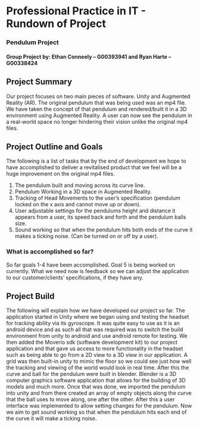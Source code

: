 # Professional Practice in IT - Rundown of Project
### Pendulum Project
#### Group Project by: Ethan Conneely – G00393941 and Ryan Harte – G00338424

## Project Summary
Our project focuses on two main pieces of software. Unity and Augmented Reality (AR). The original pendulum that was being used was an mp4 file. We have taken the concept of that pendulum and rendered/built it in a 3D environment using Augmented Reality. A user can now see the pendulum in a real-world space no longer hindering their vision unlike the original mp4 files. 

## Project Outline and Goals
The following is a list of tasks that by the end of development we hope to have accomplished to deliver a revitalised product that we feel will be a huge improvement on the original mp4 files.
1.	The pendulum built and moving across its curve line.
2.	Pendulum Working in a 3D space in Augmented Reality.
3.	Tracking of Head Movements to the user’s specification (pendulum locked on the x axis and cannot move up or down).
4.	User adjustable settings for the pendulums height and distance it appears from a user, its speed back and forth and the pendulum balls size.
5.	Sound working so that when the pendulum hits both ends of the curve it makes a ticking noise. (Can be turned on or off by a user).
### What is accomplished so far?
So far goals 1-4 have been accomplished. Goal 5 is being worked on currently. What we need now is feedback so we can adjust the application to our customer/clients’ specifications, if they have any.

## Project Build
The following will explain how we have developed our project so far.
The application started in Unity where we began using and testing the headset for tracking ability via its gyroscope. It was quite easy to use as it is an android device and as such all that was required was to switch the build environment from unity to android and use android remote for testing. We then added the Moverio sdk (software development kit) to our project application and that gave us access to more functionality in the headset such as being able to go from a 2D view to a 3D view in our application. A grid was then built-in unity to mimic the floor so we could see just how well the tracking and viewing of the world would look in real time. After this the curve and ball for the pendulum were built in blender. Blender is a 3D computer graphics software application that allows for the building of 3D models and much more. Once that was done, we imported the pendulum into unity and from there created an array of empty objects along the curve that the ball uses to move along, one after the other. After this a user interface was implemented to allow setting changes for the pendulum. Now we aim to get sound working so that when the pendulum hits each end of the curve it will make a ticking noise.
